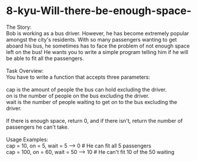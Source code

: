 # 8-kyu-Will-there-be-enough-space-
The Story:
<br>
Bob is working as a bus driver. However, he has become extremely popular amongst the city's residents. With so many passengers wanting to get aboard his bus, he sometimes has to face the problem of not enough space left on the bus! He wants you to write a simple program telling him if he will be able to fit all the passengers.
<br><br>
Task Overview:
<br>
You have to write a function that accepts three parameters:
<br><br>
cap is the amount of people the bus can hold excluding the driver.
<br>
on is the number of people on the bus excluding the driver.
<br>
wait is the number of people waiting to get on to the bus excluding the driver.
<br><br>
If there is enough space, return 0, and if there isn't, return the number of passengers he can't take.
<br><br>
Usage Examples:
<br>
cap = 10, on = 5, wait = 5 --> 0 # He can fit all 5 passengers
<br>
cap = 100, on = 60, wait = 50 --> 10 # He can't fit 10 of the 50 waiting

